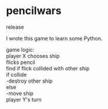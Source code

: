 # pencilwars
release

I wrote this game to learn some Python. 

game logic:  
player X chooses ship  
flicks pencil  
find if flick collided with other ship  
if collide  
-destroy other ship  
else  
-move ship  
player Y's turn  

